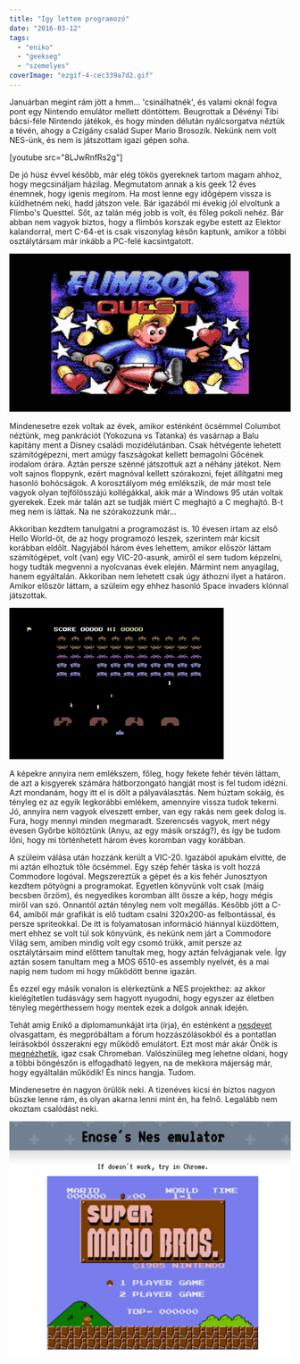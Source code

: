 ```yaml
---
title: "Így lettem programozó"
date: "2016-03-12"
tags: 
  - "eniko"
  - "geekseg"
  - "szemelyes"
coverImage: "ezgif-4-cec339a7d2.gif"
---
```


Januárban megint rám jött a hmm... 'csinálhatnék', és valami oknál fogva pont egy Nintendo emulátor mellett döntöttem. Beugrottak a Dévényi Tibi bácsi-féle Nintendo játékok, és hogy minden délután nyálcsorgatva néztük a tévén, ahogy a Czigány család Super Mario Brosozik. Nekünk nem volt NES-ünk, és nem is játszottam igazi gépen soha.

[youtube src="8LJwRnfRs2g"]

De jó húsz évvel később, már elég tökös gyereknek tartom magam ahhoz, hogy megcsináljam házilag. Megmutatom annak a kis geek 12 éves énemnek, hogy igenis megírom. Ha most lenne egy időgépem vissza is küldhetném neki, hadd játszon vele. Bár igazából mi évekig jól elvoltunk a Flimbo's Questtel. Sőt, az talán még jobb is volt, és főleg pokoli nehéz. Bár abban nem vagyok biztos, hogy a flimbós korszak egybe estett az Elektor kalandorral, mert C-64-et is csak viszonylag későn kaptunk, amikor a többi osztálytársam már inkább a PC-felé kacsintgatott.

![flimbo.jpg](images/flimbo.jpg.jpg)

Mindenesetre ezek voltak az évek, amikor esténként öcsémmel Columbot néztünk, meg pankrációt (Yokozuna vs Tatanka) és vasárnap a Balu kapitány ment a Disney családi mozidélutánban. Csak hétvégente lehetett számítógépezni, mert amúgy faszságokat kellett bemagolni Gőcének irodalom órára. Aztán persze szénné játszottuk azt a néhány játékot. Nem volt sajnos floppynk, ezért magnóval kellett szórakozni, fejet állítgatni meg hasonló bohócságok. A korosztályom még emlékszik, de már most tele vagyok olyan tejfölösszájú kollégákkal, akik már a Windows 95 után voltak gyerekek. Ezek már talán azt se tudják miért C meghajtó a C meghajtó. B-t meg nem is láttak. Na ne szórakozzunk már...

Akkoriban kezdtem tanulgatni a programozást is. 10 évesen írtam az első Hello World-öt, de az hogy programozó leszek, szerintem már kicsit korábban eldőlt. Nagyjából három éves lehettem, amikor először láttam számítógépet, volt (van) egy VIC-20-asunk, amiről el sem tudom képzelni, hogy tudták megvenni a nyolcvanas évek elején. Mármint nem anyagilag, hanem egyáltalán. Akkoriban nem lehetett csak úgy áthozni ilyet a határon. Amikor először láttam, a szüleim egy ehhez hasonló Space invaders klónnal játszottak.

![162160-avenger-commodore-64-screenshot-gameplay-us-and-europe-version](images/162160-avenger-commodore-64-screenshot-gameplay-us-and-europe-version.png)

A képekre annyira nem emlékszem, főleg, hogy fekete fehér tévén láttam, de azt a kisgyerek számára hátborzongató hangját most is fel tudom idézni. Azt mondanám, hogy itt el is dőlt a pályaválasztás. Nem húztam sokáig, és tényleg ez az egyik legkorábbi emlékem, amennyire vissza tudok tekerni. Jó, annyira nem vagyok elveszett ember, van egy rakás nem geek dolog is. Fura, hogy mennyi minden megmaradt. Szerencsés vagyok, mert négy évesen Győrbe költöztünk (Anyu, az egy másik ország?), és így be tudom lőni, hogy mi történhetett három éves koromban vagy korábban.

A szüleim válása után hozzánk került a VIC-20. Igazából apukám elvitte, de mi aztán elhoztuk tőle öcsémmel. Egy szép fehér táska is volt hozzá Commodore logóval. Megszereztük a gépet és a kis fehér Junosztyon kezdtem pötyögni a programokat. Egyetlen könyvünk volt csak (máig becsben őrzöm), és negyedikes koromban állt össze a kép, hogy mégis miről van szó. Onnantól aztán tényleg nem volt megállás. Később jött a C-64, amiből már grafikát is elő tudtam csalni 320x200-as felbontással, és persze spriteokkal. De itt is folyamatosan információ hiánnyal küzdöttem, mert ehhez se volt túl sok könyvünk, és nekünk nem járt a Commodore Világ sem, amiben mindig volt egy csomó trükk, amit persze az osztálytársaim mind előttem tanultak meg, hogy aztán felvágjanak vele. Így aztán sosem tanultam meg a MOS 6510-es assembly nyelvét, és a mai napig nem tudom mi hogy működött benne igazán.

És ezzel egy másik vonalon is elérkeztünk a NES projekthez: az akkor kielégítetlen tudásvágy sem hagyott nyugodni, hogy egyszer az életben tényleg megérthessem hogy mentek ezek a dolgok annak idején.

Tehát amíg Enikő a diplomamunkáját írta (írja), én esténként a [nesdevet](http://wiki.nesdev.com/w/index.php/Nesdev_Wiki) olvasgattam, és megpróbáltam a fórum hozzászólásokból és a pontatlan leírásokból összerakni egy működő emulátort. Ezt most már akár Önök is [megnézhetik](https://csokavar.hu/projects/nes), igaz csak Chromeban. Valószínűleg meg lehetne oldani, hogy a többi böngészőn is elfogadható legyen, na de mekkora májerság már, hogy egyáltalán működik! És nincs hangja. Tudom.

Mindenesetre én nagyon örülök neki. A tizenéves kicsi én biztos nagyon büszke lenne rám, és olyan akarna lenni mint én, ha felnő. Legalább nem okoztam csalódást neki.

[![nesemu](images/nesemu.jpg)](https://csokavar.hu/projects/nes)

